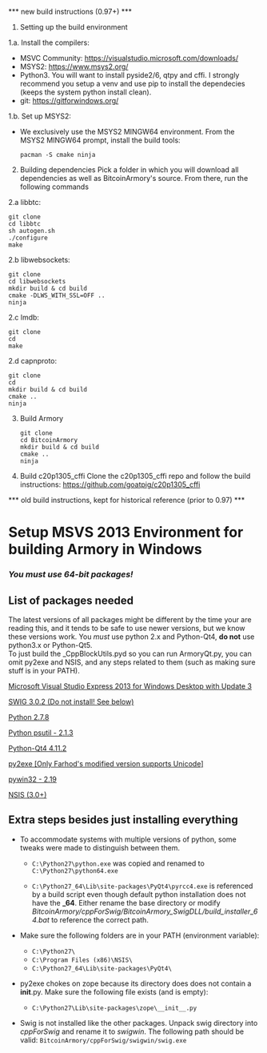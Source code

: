 *** new build instructions (0.97+) ***

1. Setting up the build environment

1.a. Install the compilers:
- MSVC Community: https://visualstudio.microsoft.com/downloads/
- MSYS2: https://www.msys2.org/
- Python3. You will want to install pyside2/6, qtpy and cffi. I strongly recommend you setup a venv and use pip to install the dependecies (keeps the system python install clean).
- git: https://gitforwindows.org/

1.b. Set up MSYS2:
- We exclusively use the MSYS2 MINGW64 environment. From the MSYS2 MINGW64 prompt, install the build tools:
   ```
   pacman -S cmake ninja
   ```

2. Building dependencies
   Pick a folder in which you will download all dependencies as well as BitcoinArmory's source. From there, run the following commands

2.a libbtc:
   ```
   git clone
   cd libbtc
   sh autogen.sh
   ./configure
   make
   ```

2.b libwebsockets:
   ```
   git clone
   cd libwebsockets
   mkdir build & cd build
   cmake -DLWS_WITH_SSL=OFF ..
   ninja
   ```

2.c lmdb:
   ```
   git clone
   cd
   make
   ```

2.d capnproto:
   ```
   git clone
   cd
   mkdir build & cd build
   cmake ..
   ninja
   ```

3. Build Armory
   ```
   git clone
   cd BitcoinArmory
   mkdir build & cd build
   cmake ..
   ninja
   ```

4. Build c20p1305_cffi
   Clone the c20p1305_cffi repo and follow the build instructions: https://github.com/goatpig/c20p1305_cffi



*** old build instructions, kept for historical reference (prior to 0.97) ***

# Setup MSVS 2013 Environment for building Armory in Windows

### ***You must use 64-bit packages!***

## List of packages needed

The latest versions of all packages might be different by the time your are reading this, and it tends to be safe to use newer versions, but we know these versions work. You *must* use python 2.x and Python-Qt4, **do not** use python3.x or Python-Qt5.  
To just build the _CppBlockUtils.pyd so you can run ArmoryQt.py, you can omit py2exe and NSIS, and any steps related to them (such as making sure stuff is in your PATH).

[Microsoft Visual Studio Express 2013 for Windows Desktop with Update 3](http://www.microsoft.com/en-us/download/confirmation.aspx?id=43733)

[SWIG 3.0.2 (Do not install! See below)](http://www.swig.org/download.html)

[Python 2.7.8](https://www.python.org/downloads/release/python-278/)

[Python psutil - 2.1.3](https://pypi.python.org/pypi?:action=display&name=psutil#downloads)

[Python-Qt4 4.11.2](http://sourceforge.net/projects/pyqt/files/PyQt4/PyQt-4.11.2/PyQt4-4.11.2-gpl-Py2.7-Qt4.8.6-x64.exe)

[py2exe [Only Farhod's modified version supports Unicode]](http://sourceforge.net/projects/py2exe/files/py2exe/)

[pywin32 - 2.19](http://sourceforge.net/projects/pywin32/files/pywin32/Build%20219/pywin32-219.win-amd64-py2.7.exe/download)

[NSIS (3.0+)](http://nsis.sourceforge.net/Download)

## Extra steps besides just installing everything

 - To accommodate systems with multiple versions of python, some tweaks were made to distinguish between them.

    - `C:\Python27\python.exe` was copied and renamed to `C:\Python27\python64.exe`

    - `C:\Python27_64\Lib\site-packages\PyQt4\pyrcc4.exe` is referenced by a build script even though default python installation does not have the **_64**.  Either rename the base directory or modify *BitcoinArmory/cppForSwig/BitcoinArmory_SwigDLL/build_installer_64.bat* to reference the correct path.

 - Make sure the following folders are in your PATH (environment variable):

    - `C:\Python27\`
    - `C:\Program Files (x86)\NSIS\`
    - `C:\Python27_64\Lib\site-packages\PyQt4\`


 - py2exe chokes on zope because its directory does does not contain a __init__.py.  Make sure the following file exists (and is empty):

    - `C:\Python27\Lib\site-packages\zope\__init__.py`


 - Swig is not installed like the other packages.  Unpack swig directory into *cppForSwig* and rename it to *swigwin*.  The following path should be valid:  `BitcoinArmory/cppForSwig/swigwin/swig.exe`
